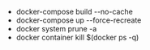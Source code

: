 * docker-compose build --no-cache
* docker-compose up --force-recreate
* docker system prune -a
* docker container kill $(docker ps -q)
